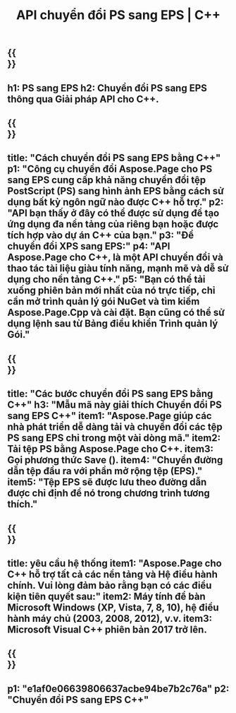 ﻿---
translation: true
template: /_templates/_conversion-child-cpp.md
title: API chuyển đổi PS sang EPS | C++
url: /cpp/conversion/ps-to-eps/
description: Chuyển đổi PS sang EPS do Aspose.Page cung cấp cho giải pháp API C++. Hoạt động trong Môi trường thời gian chạy C++ cho Windows 32 bit, Windows 64 bit và Linux 64 bit.
informat: PS
outformat: EPS
otherformats: XPS EPS
---

{{<section banner>}}
---
h1: PS sang EPS
h2: Chuyển đổi PS sang EPS thông qua Giải pháp API cho C++.
---

{{<section overview>}}
---
title: "Cách chuyển đổi PS sang EPS bằng C++"
p1: "Công cụ chuyển đổi Aspose.Page cho PS sang EPS cung cấp khả năng chuyển đổi tệp PostScript (PS) sang hình ảnh EPS bằng cách sử dụng bất kỳ ngôn ngữ nào được C++ hỗ trợ."
p2: "API bạn thấy ở đây có thể được sử dụng để tạo ứng dụng đa nền tảng của riêng bạn hoặc được tích hợp vào dự án C++ của bạn."
p3: "Để chuyển đổi XPS sang EPS:"
p4: "API Aspose.Page cho C++, là một API chuyển đổi và thao tác tài liệu giàu tính năng, mạnh mẽ và dễ sử dụng cho nền tảng C++."
p5: "Bạn có thể tải xuống phiên bản mới nhất của nó trực tiếp, chỉ cần mở trình quản lý gói NuGet và tìm kiếm Aspose.Page.Cpp và cài đặt. Bạn cũng có thể sử dụng lệnh sau từ Bảng điều khiển Trình quản lý Gói."
---

{{<section feature1>}}
---
title: "Các bước chuyển đổi PS sang EPS bằng C++"
h3: "Mẫu mã này giải thích Chuyển đổi PS sang EPS C++"
item1: "Aspose.Page giúp các nhà phát triển dễ dàng tải và chuyển đổi các tệp PS sang EPS chỉ trong một vài dòng mã."
item2: Tải tệp PS bằng Aspose.Page cho C++.
item3: Gọi phương thức Save ().
item4: "Chuyển đường dẫn tệp đầu ra với phần mở rộng tệp (EPS)."
item5: "Tệp EPS sẽ được lưu theo đường dẫn được chỉ định để nó trong chương trình tương thích."
---

{{<section feature2>}}
---
title: yêu cầu hệ thống
item1: "Aspose.Page cho C++ hỗ trợ tất cả các nền tảng và Hệ điều hành chính. Vui lòng đảm bảo rằng bạn có các điều kiện tiên quyết sau:"
item2: Máy tính để bàn Microsoft Windows (XP, Vista, 7, 8, 10), hệ điều hành máy chủ (2003, 2008, 2012), v.v.
item3: Microsoft Visual C++ phiên bản 2017 trở lên.
---

{{<section gist>}}
---
p1: "e1af0e06639806637acbe94be7b2c76a"
p2: "Chuyển đổi PS sang EPS C++"
---
